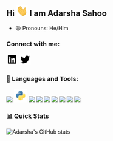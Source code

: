 ## Hi <img src="https://raw.githubusercontent.com/ABSphreak/ABSphreak/master/gifs/Hi.gif" width="30px"> I am Adarsha Sahoo




- 😄 Pronouns: He/Him

### Connect with me:

<a href="https://www.linkedin.com/in/adarsha-sahoo/"><img src="https://raw.githubusercontent.com/Automattic/social-logos/master/svg-min/linkedin.svg" width="30px" /></a>
<a href="https://twitter.com/adarsha05"><img src="https://raw.githubusercontent.com/Automattic/social-logos/master/svg-min/twitter-alt.svg" width="30px" /></a>

### 🔨 Languages and Tools:

<p align="left">
<a href="https://www.microsoft.com/en-in/microsoft-365/excel" target="_blank"><img height="30" src="https://img.flaticon.com/icons/png/512/888/888850.png?size=1200x630f&pad=10,10,10,10&ext=png&bg=FFFFFFFF"></a>  
<a href="https://www.python.org/" target="_blank"><img height="35" src="https://raw.githubusercontent.com/github/explore/80688e429a7d4ef2fca1e82350fe8e3517d3494d/topics/python/python.png"></a>
<a href="https://www.mysql.com/" target="_blank"><img height="40" src="https://brandeps.com/logo-download/M/MySQL-logo-vector-01.svg"></a>  
<a href="https://numpy.org/" target="_blank"><img height="30" src="https://numpy.org/images/logos/numpy.svg"></a>
<a href="https://pandas.pydata.org/" target="_blank"><img height="25" src="https://pandas.pydata.org/docs/_static/pandas.svg"></a>
<a href="https://matplotlib.org/" target="_blank"><img height="25" src="https://matplotlib.org/_static/logo2_compressed.svg"></a>
<a href="https://seaborn.pydata.org/" target="_blank"><img height="25" src="https://seaborn.pydata.org/_static/logo-wide-lightbg.svg"></a>
<a href="https://scikit-learn.org/stable/" target="_blank"><img height="35" src="https://technopremium.com/blog/wp-content/uploads/2019/08/1200px-Scikit_learn_logo_small.svg.png"></a>
<a href="https://public.tableau.com/profile/adarsha.sahoo#!/?newProfile=&activeTab=0" target="_blank"><img height="35" src="https://pbs.twimg.com/profile_images/1268207088683020288/d9agkn4h_400x400.jpg"></a> 
</p>  

### 📊 Quick Stats
![Adarsha's GitHub stats](https://github-readme-stats.vercel.app/api?username=Adarsha-10&show_icons=true&theme=tokyonight)


